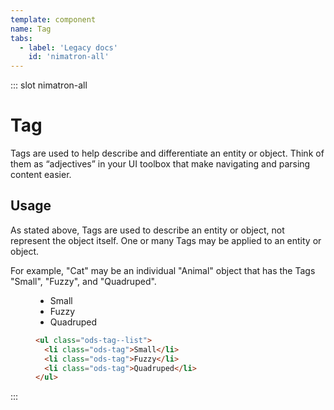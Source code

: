 ```yaml
---
template: component
name: Tag
tabs:
  - label: 'Legacy docs'
    id: 'nimatron-all'
---
```


::: slot nimatron-all

# Tag

Tags are used to help describe and differentiate an entity or object. Think of them as “adjectives” in your UI toolbox that make navigating and parsing content easier.

## Usage

As stated above, Tags are used to describe an entity or object, not represent the object itself. One or many Tags may be applied to an entity or object.

For example, "Cat" may be an individual "Animal" object that has the Tags "Small", "Fuzzy", and "Quadruped".

<figure class="nimatron--example">
  <div class="nimatron--rendered">
    <ul class="ods-tag--list"><li class="ods-tag">Small</li><li class="ods-tag">Fuzzy</li><li class="ods-tag">Quadruped</li></ul>
  </div>

  ```html
  <ul class="ods-tag--list">
    <li class="ods-tag">Small</li>
    <li class="ods-tag">Fuzzy</li>
    <li class="ods-tag">Quadruped</li>
  </ul>
  ```
</figure>

:::
